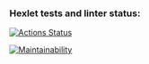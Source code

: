 ### Hexlet tests and linter status:
[![Actions Status](https://github.com/DmitriyM01/frontend-project-12/actions/workflows/hexlet-check.yml/badge.svg)](https://github.com/DmitriyM01/frontend-project-12/actions)

[![Maintainability](https://api.codeclimate.com/v1/badges/01b9d5f75c9f1cd9b9d8/maintainability)](https://codeclimate.com/github/DmitriyM01/frontend-project-12/maintainability)
